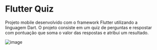 # Flutter Quiz

Projeto mobile desenvolvido com o framework Flutter utilizando a linguagem Dart. 
O projeto consiste em um quiz de perguntas e respostar com pontuação que soma o valor das respostas e atribui um resultado.  

![image](https://user-images.githubusercontent.com/11981035/138912921-b09e7ff2-d65b-4458-aca5-f2eb1e3b74f9.png)
